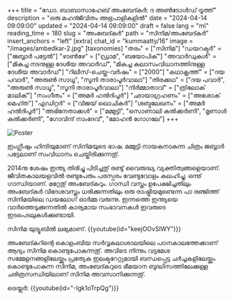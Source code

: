 +++
title = "ഡോ. ബാബാസാഹേബ് അംബേദ്കർ: ദ അൺടോൾഡ് ട്രൂത്ത്"
description = "ഒരു മഹദ്ജീവിതം അഭ്രപാളികളിൽ"
date = "2024-04-14 09:09:00"
updated = "2024-04-14 09:09:00"
draft = false
lang = "ml"
reading_time = 180
slug = "അംബേദ്കർ"
path = "സിനിമ/അംബേദ്കർ"
insert_anchors = "left"
[extra]
chat_id = "kummaatty/16"
image = "/images/ambedkar-2.jpg"
[taxonomies]
"തരം" = ["സിനിമ"]
"ഡയറക്ടർ" = ["ജബ്ബാർ പട്ടേൽ"]
"ഴാൺഴേ" = ["ഡ്രാമ", "ബയോപിക്"]
"അവാർഡുകൾ" = ["മികച്ച നടനുള്ള ദേശീയ അവാർഡ്", "മികച്ച കലാസംവിധാനത്തിനുള്ള ദേശീയ അവാർഡ്"]
"റിലീസ്-ചെയ്ത-വർഷം" = ["2000"]
"കഥാകൃത്ത്" = ["ദയ പവാർ", "അരുൺ സാധൂ", "സൂനി താരാപൂർവാലാ"]
"തിരക്കഥ" = ["ദയ പവാർ", "അരുൺ സാധൂ", "സൂനി താരാപൂർവാലാ"]
"നിർമ്മാതാവ്" = ["ത്രിലോക് മാലിക്"]
"സംഗീതം" = ["അമർ ഹൽദിപൂർ"]
"ഛായാഗ്രഹണം" = ["അശോക് മെഹ്ത"]
"എഡിറ്റർ" = ["വിജയ് ഖൊചികർ"]
"ശബ്ദലേഖനം" = ["അമർ ഹൽദിപൂർ"]
"അഭിനേതാക്കൾ" = ["മമ്മുട്ടി", "സൊണാലി കുൽക്കർണി", "മൃണാൾ കുൽക്കർണി", "ഗോവിന്ദ് നാംദേവ്", "മോഹൻ ഗോഗലേ"]
+++

![Poster](/images/ambedkar.jpg)

<!-- Read the post in [english](@/2024-04-14-ഡോ-ബാബാസാഹേബ്-അംബേദ്കർ.en.md) -->
ഇംഗ്ലീഷും ഹിന്ദിയുമാണ് സിനിമയുടെ ഭാഷ. മമ്മുട്ടി നായകനാകുന്ന ചിത്രം ജബ്ബാർ പട്ടേലാണ് സംവിധാനം ചെയ്തിരിക്കുന്നതു്.

2014നു ശേഷം ഇന്ത്യ തിരിച്ചു പിടിച്ചതു് ‍രണ്ടു് വൈരുദ്ധ്യ വ്യക്തിത്വങ്ങളെയാണ്. ജീവിതകാലയളവിൽ രണ്ടുപേരും പരസ്പരം വേണ്ടുവോളം കലഹിച്ചു. ഒന്നു് ഗാന്ധിയാണ്. മറ്റേതു് അംബേദ്കറും. ഗാന്ധി വസ്ത്രം ഉപേക്ഷിച്ചതിലും അംബേദ്കർ വിദേശവസ്ത്രം ധരിക്കുന്നതിലും ഒരു രാഷ്ട്രീയമുണ്ടെന്ന പാ രഞ്ജിത്ത് സിനിമയിലെ ഡയലോഗ് ഓർമ്മ വരുന്നു. ഇന്നത്തെ ഇന്ത്യയെ വാർത്തെടുക്കുന്നതിൽ കാര്യമായ സംഭാവനകൾ ഇവരുടെ ഇടപെടലുകൾക്കുണ്ടായി. 

സിനിമ യുട്യൂബിൽ ലഭ്യമാണ്. {{youtube(id="keejOOvSlWY")}}

അംബേദ്കറിന്റെ കൊളംബിയ സർവ്വകലാശാലയിലെ പഠനകാലത്തേക്കാണ് ആദ്യം സിനിമ കൊണ്ടുപോകുന്നതു്. അവിടെ നിന്നും വട്ടമേശ സമ്മേളനങ്ങളിലേയ്ക്കും പ്രത്യേക ഇലക്ടറേറ്റുമായി ബന്ധപ്പെട്ട ചർച്ചകളിലേയ്ക്കും കൊണ്ടുപോകുന്ന സിനിമ, അംബേദ്കറുടെ ഭീമയാന ബുദ്ധിസത്തിലേക്കുള്ള ചരിത്രസന്ധിയിലാണ് സിനിമ അവസാനിക്കുന്നതു്.

ട്രെയ്ലർ: {{youtube(id="-Igk1oTrpQg")}}
